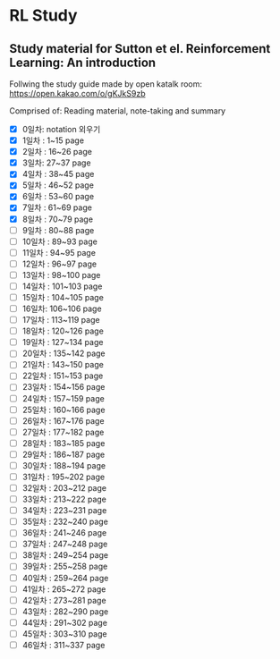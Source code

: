 # RL Study

## Study material for Sutton et el. Reinforcement Learning: An introduction

Follwing the study guide made by open katalk room: https://open.kakao.com/o/gKJkS9zb

Comprised of: Reading material, note-taking and summary

- [x] 0일차: notation 외우기
- [x] 1일차 : 1~15 page
- [x] 2일차 : 16~26 page
- [x] 3일차: 27~37 page
- [x] 4일차 : 38~45 page
- [x] 5일차 : 46~52 page
- [x] 6일차 : 53~60 page
- [x] 7일차 : 61~69 page
- [x] 8일차 : 70~79 page
- [ ] 9일차 : 80~88 page
- [ ] 10일차 : 89~93 page
- [ ] 11일차 : 94~95 page
- [ ] 12일차 : 96~97 page
- [ ] 13일차 : 98~100 page
- [ ] 14일차 : 101~103 page
- [ ] 15일차 : 104~105 page
- [ ] 16일차: 106~106 page
- [ ] 17일차 : 113~119 page
- [ ] 18일차 : 120~126 page
- [ ] 19일차 : 127~134 page
- [ ] 20일차 : 135~142 page
- [ ] 21일차 : 143~150 page
- [ ] 22일차 : 151~153 page
- [ ] 23일차 : 154~156 page
- [ ] 24일차 : 157~159 page
- [ ] 25일차 : 160~166 page
- [ ] 26일차 : 167~176 page
- [ ] 27일차 : 177~182 page
- [ ] 28일차 : 183~185 page
- [ ] 29일차 : 186~187 page
- [ ] 30일차 : 188~194 page
- [ ] 31일차 : 195~202 page
- [ ] 32일차 : 203~212 page
- [ ] 33일차 : 213~222 page
- [ ] 34일차 : 223~231 page
- [ ] 35일차 : 232~240 page
- [ ] 36일차 : 241~246 page
- [ ] 37일차 : 247~248 page
- [ ] 38일차 : 249~254 page
- [ ] 39일차 : 255~258 page
- [ ] 40일차 : 259~264 page
- [ ] 41일차 : 265~272 page
- [ ] 42일차 : 273~281 page
- [ ] 43일차 : 282~290 page
- [ ] 44일차 : 291~302 page
- [ ] 45일차 : 303~310 page
- [ ] 46일차 : 311~337 page
